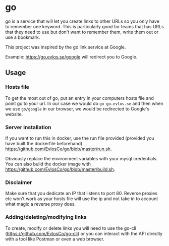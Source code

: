 # go
go is a service that will let you create links to other URLs so you only have to remember
one keyword. This is particularly good for teams that has URLs that they need to use but
don't want to remember them, write them out or use a bookmark.

This project was inspired by the go link service at Google.

Example: https://go.evlos.se/google will redirect you to Google.

## Usage

### Hosts file
To get the most out of go, put an entry in your computers hosts file and point go to your url.
In our case we would do `go go.evlos.se` and then when we use `go/google` in our browser, we would
be redirected to Google's website.

### Server installation
If you want to run this in docker, use the run file provided (provided you have built the dockerfile beforehand)
https://github.com/EvlosCo/go/blob/master/run.sh.

Obviously replace the environment variables with your mysql credentials. You can also build the docker image with
https://github.com/EvlosCo/go/blob/master/build.sh.

### Disclaimer
Make sure that you dedicate an IP that listens to port 80. Reverse proxies etc won't work as your hosts file will use
the ip and not take in to account what magic a reverse proxy does.

### Adding/deleting/modifying links
To create, modify or delete links you will need to use the go-cli (https://github.com/EvlosCo/go-cli) or you can interact
with the API directly with a tool like Postman or even a web browser.
